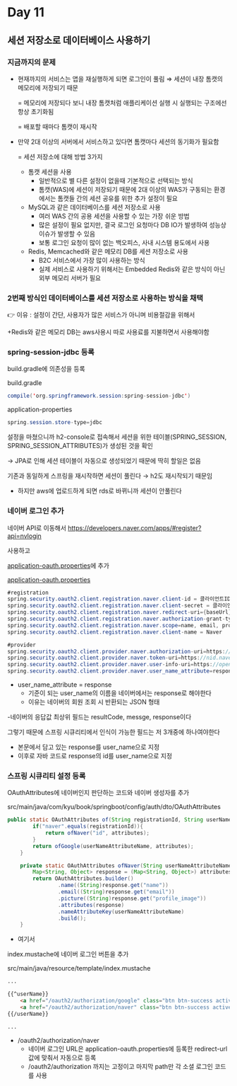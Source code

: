 # Day 11

## 세션 저장소로 데이터베이스 사용하기

### 지금까지의 문제

*   현재까지의 서비스는 앱을 재실행하게 되면 로그인이 풀림 ⇒ 세션이 내장 톰캣의 메모리에 저장되기 때문

    \= 메모리에 저장되다 보니 내장 톰캣처럼 애플리케이션 실행 시 실행되는 구조에선 항상 초기화됨

    \= 배포할 때마다 톰캣이 재시작
*   만약 2대 이상의 서버에서 서비스하고 있다면 톰캣마다 세션의 동기화가 필요함

    \= 세션 저장소에 대해 방법 3가지

    * 톰캣 세션을 사용
      * 일반적으로 별 다른 설정이 없을때 기본적으로 선택되는 방식
      * 톰캣(WAS)에 세션이 저장되기 때문에 2대 이상의 WAS가 구동되는 환경에서는 톰캣들 간의 세션 공유를 위한 추가 설정이 필요
    * MySQL과 같은 데이터베이스를 세션 저장소로 사용
      * 여러 WAS 간의 공용 세션을 사용할 수 있는 가장 쉬운 방법
      * 많은 설정이 필요 없지만, 결국 로그인 요청마다 DB IO가 발생하여 성능상 이슈가 발생할 수 있음
      * 보통 로그인 요청이 많이 없는 백오피스, 사내 시스템 용도에서 사용
    * Redis, Memcached와 같은 메모리 DB를 세션 저장소로 사용
      * B2C 서비스에서 가장 많이 사용하는 방식
      * 실제 서비스로 사용하기 위해서는 Embedded Redis와 같은 방식이 아닌 외부 메모리 서버가 필요

### 2번째 방식인 데이터베이스를 세션 저장소로 사용하는 방식을 채택

👉 이유 : 설정이 간단, 사용자가 많은 서비스가 아니며 비용절감을 위해서

\+Redis와 같은 메모리 DB는 aws사용시 따로 사용료를 지불하면서 사용해야함

### spring-session-jdbc 등록

build.gradle에 의존성을 등록

build.gradle

```java
compile('org.springframework.session:spring-session-jdbc')
```

application-properties

```java
spring.session.store-type=jdbc
```

설정을 마쳤으니까 h2-console로 접속해서 세션을 위한 테이블(SPRING\_SESSION, SPRING\_SESSION\_ATTRIBUTES)가 생성된 것을 확인

→ JPA로 인해 세션 테이블이 자동으로 생성되었기 때문에 딱히 할일은 없음

기존과 동일하게 스프링을 재시작하면 세션이 풀린다 → h2도 재시작되기 때문임

* 하지만 aws에 업로드하게 되면 rds로 바뀌니까 세션이 안풀린다

### 네이버 로그인 추가

네이버 API로 이동해서 https://developers.naver.com/apps/#register?api=nvlogin

사용하고

[application-oauth.properties](http://application-oauth.properties)에 추가

[application-oauth.properties](http://application-oauth.properties)

```java
#registration
spring.security.oauth2.client.registration.naver.client-id = 클라이언트ID
spring.security.oauth2.client.registration.naver.client-secret = 클라이언트pw
spring.security.oauth2.client.registration.naver.redirect-uri={baseUrl}/{action}/oauth2/code/{registrationId}
spring.security.oauth2.client.registration.naver.authorization-grant-type=authorization_code
spring.security.oauth2.client.registration.naver.scope=name, email, profile_image
spring.security.oauth2.client.registration.naver.client-name = Naver

#provider
spring.security.oauth2.client.provider.naver.authorization-uri=https://nid.naver.com/oauth2.0/authorize
spring.security.oauth2.client.provider.naver.token-uri=https://nid.naver.com/oauth2.0/token
spring.security.oauth2.client.provider.naver.user-info-uri=https://openapi.naver.com/v1/nid/me
spring.security.oauth2.client.provider.naver.user_name_attribute=response
```

* user\_name\_attribute = response
  * 기준이 되는 user\_name의 이름을 네이버에서는 response로 해야한다
  * 이유는 네이버의 회원 조회 시 반환되는 JSON 형태

\-네이버의 응답값 최상위 필드는 resultCode, messge, response이다

그렇기 때문에 스프링 시큐리티에서 인식이 가능한 필드는 저 3개중에 하나여야한다

* 본문에서 담고 있는 response를 user\_name으로 지정
* 이후로 자바 코드로 response의 id를 user\_name으로 지정

### 스프링 시큐리티 설정 등록

OAuthAttributes에 네이버인지 판단하는 코드와 네이버 생성자를 추가

src/main/java/com/kyu/book/springboot/config/auth/dto/OAuthAttributes

```java
public static OAuthAttributes of(String registrationId, String userNameAttributeName, Map<String, Object> attributes){
        if("naver".equals(registrationId)){
            return ofNaver("id", attributes);
        }
        return ofGoogle(userNameAttributeName, attributes);
    }

    private static OAuthAttributes ofNaver(String userNameAttributeName, Map<String, Object> attributes){
        Map<String, Object> response = (Map<String, Object>) attributes.get("response");
        return OAuthAttributes.builder()
                .name((String)response.get("name"))
                .email((String)response.get("email"))
                .picture((String)response.get("profile_image"))
                .attributes(response)
                .nameAttributeKey(userNameAttributeName)
                .build();
    }
```

* 여기서

index.mustache에 네이버 로그인 버튼을 추가

src/main/java/resource/template/index.mustache

```html
...

{{^userName}}
    <a href="/oauth2/authorization/google" class="btn btn-success active" role="button">Google Login</a>
    <a href="/oauth2/authorization/naver" class="btn btn-success active" role="button">Naver Login</a>
{{/userName}}

...
```

* /oauth2/authorization/naver
  * 네이버 로그인 URL은 application-oauth.properties에 등록한 redirect-url 값에 맞춰서 자동으로 등록
  * /oauth2/authorization 까지는 고정이고 마지막 path만 각 소셜 로그인 코드를 사용
